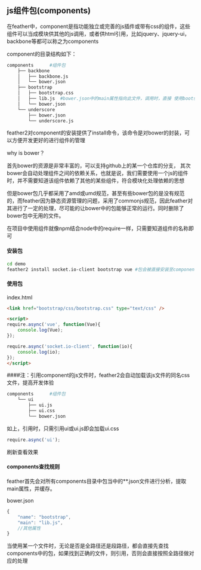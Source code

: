## js组件包(components)

在feather中，component是指功能独立或完善的js插件或带有css的组件，这些组件可以当成模块供其他的js调用，或者供html引用，比如jquery、jquery-ui，backbone等都可以称之为components

component的目录结构如下：
```sh
components      #组件包
    ├── backbone
    │   ├── backbone.js
    │   └── bower.json
    ├── bootstrap
    │   ├── bootstrap.css
    │   ├── lib.js  #bower.json中的main属性指向此文件，调用时，直接 使用bootstrap即可
    │   └── bower.json
    └── underscore
        ├── bower.json
        └── underscore.js
```
feather2对component的安装提供了install命令，该命令是对bower的封装，可以方便开发更好的进行组件的管理

why is bower？ 

首先bower的资源是非常丰富的，可以支持github上的某一个仓库的分支， 其次bower会自动处理组件之间的依赖关系，也就是说，我们需要使用一个js的组件时，并不需要知道该组件依赖了其他的某些组件，符合模块化处理依赖的思想

但是bower包几乎都采用了amd或umd规范，甚至有些bower包的是没有规范的，而feather因为静态资源管理的问题，采用了commonjs规范，因此feather对其进行了一定的处理，尽可能的让bower中的包能够正常的运行。同时删除了bower包中无用的文件。

在项目中使用组件就像npm结合node中的require一样，只需要知道组件的名称即可

#### 安装包
```sh
cd demo
feather2 install socket.io-client bootstrap vue #包会被直接安装至components目录下
```

#### 使用包

index.html

```html 
<link href="bootstrap/css/bootstrap.css" type="text/css" />

<script>
require.async('vue', function(Vue){
    console.log(Vue);
});

require.async('socket.io-client', function(io){
    console.log(io);
});
</script>
```

####注：引用component的js文件时，feather2会自动加载该js文件的同名css文件，提高开发体验

```sh
components      #组件包
    └── ui
        ├── ui.js
        ├── ui.css
        └── bower.json
```

如上，引用时，只需引用ui或ui.js即会加载ui.css

```js
require.async('ui');
```

刷新查看效果

#### components查找规则
feather首先会对所有components目录中包当中的**.json文件进行分析，提取main属性，并缓存。

bower.json
```js
{
    "name": "bootstrap",
    "main": "lib.js",
    //其他属性
}
```

当使用某一个文件时，无论是否是全路径还是段路径，都会直接先查找components中的包，如果找到正确的文件，则引用，否则会直接按照全路径做对应的处理
